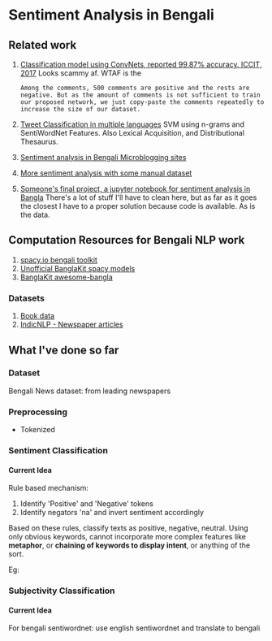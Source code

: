 # Sentiment Analysis in Bengali

## Related work

1. [Classification model using ConvNets, reported 99.87% accuracy. ICCIT, 2017](https://ieeexplore.ieee.org/document/8281840)
   Looks scammy af. WTAF is the 

   ```
   Among the comments, 500 comments are positive and the rests are negative. But as the amount of comments is not sufficient to train our proposed network, we just copy-paste the comments repeatedly to increase the size of our dataset.
   ```

   

2. [Tweet Classification in multiple languages](https://www.inf.uni-hamburg.de/en/inst/ab/lt/publications/2015-kumar-etal-mike.pdf)
   SVM using n-grams and SentiWordNet Features. Also Lexical Acquisition, and Distributional Thesaurus.

3. [Sentiment analysis in Bengali Microblogging sites](http://dspace.bracu.ac.bd/xmlui/handle/10361/2902)

4. [More sentiment analysis with some manual dataset](https://pdfs.semanticscholar.org/6d1f/47c985d5d946abcc8c48ec0b8a902f58b960.pdf)

5. [Someone's final project, a jupyter notebook for sentiment analysis in Bangla](https://github.com/abhie19/Sentiment-Analysis-Bangla-Language/blob/master/ANLP%20Final%20Project.ipynb)
   There's a lot of stuff I'll have to clean here, but as far as it goes the closest I have to a proper solution because code is available. As is the data. 

## Computation Resources for Bengali NLP work

1. [spacy.io bengali toolkit](https://github.com/explosion/spaCy/tree/master/spacy/lang/bn)
2. [Unofficial BanglaKit spacy models](https://github.com/banglakit/spacy-models)
3. [BanglaKit awesome-bangla](https://github.com/banglakit/awesome-bangla)

### Datasets

1. [Book data](~/Documents/Acads/Projects/CL2-Project/datasets/books/)
2. [IndicNLP - Newspaper articles](~/Documents/Acads/Projects/CL2-Project/datasets/news-indicnlp/)

## What I've done so far

### Dataset

Bengali News dataset: from leading newspapers

### Preprocessing

- Tokenized

### Sentiment Classification

#### Current Idea

Rule based mechanism:

1. Identify 'Positive' and 'Negative' tokens
2. Identify negators 'na' and invert sentiment accordingly  

Based on these rules, classify texts as positive, negative, neutral. Using only obvious keywords, cannot incorporate more complex features like **metaphor**, or **chaining of keywords to display intent**, or anything of the sort.

Eg: 

### Subjectivity Classification
#### Current Idea

For bengali sentiwordnet: use english sentiwordnet and translate to bengali

